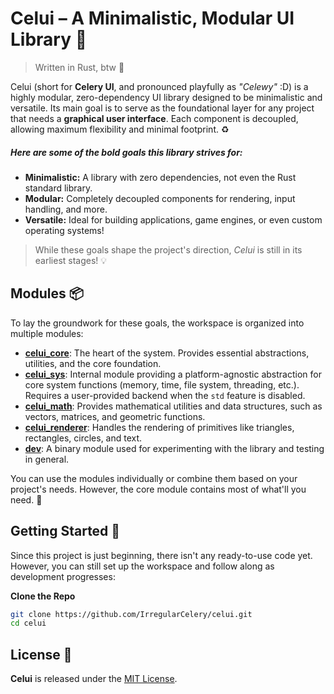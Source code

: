 # Celui – A Minimalistic, Modular UI Library 🌱

> Written in Rust, btw 🦀

Celui (short for **Celery UI**, and pronounced playfully as _"Celewy"_ :D) is a highly modular, zero-dependency UI library designed to be minimalistic and versatile. Its main goal is to serve as the foundational layer for any project that needs a **graphical user interface**. Each component is decoupled, allowing maximum flexibility and minimal footprint. ♻️

##### Here are some of the bold goals this library strives for:

- **Minimalistic:** A library with zero dependencies, not even the Rust standard library.
- **Modular:** Completely decoupled components for rendering, input handling, and more.
- **Versatile:** Ideal for building applications, game engines, or even custom operating systems!

> While these goals shape the project's direction, _Celui_ is still in its earliest stages! 💡

## Modules 📦

To lay the groundwork for these goals, the workspace is organized into multiple modules:

- **[celui_core](/modules/celui_core/)**: The heart of the system. Provides essential abstractions, utilities, and the core foundation.
- **[celui_sys](/modules/celui_sys/)**: Internal module providing a platform-agnostic abstraction for core system functions (memory, time, file system, threading, etc.). Requires a user-provided backend when the `std` feature is disabled.
- **[celui_math](/modules/celui_math/)**: Provides mathematical utilities and data structures, such as vectors, matrices, and geometric functions.
- **[celui_renderer](/modules/celui_renderer/)**: Handles the rendering of primitives like triangles, rectangles, circles, and text.
- **[dev](/modules/dev/)**: A binary module used for experimenting with the library and testing in general.

You can use the modules individually or combine them based on your project's needs. However, the core module contains most of what'll you need. 🧩

## Getting Started 🏁

Since this project is just beginning, there isn't any ready-to-use code yet. However, you can still set up the workspace and follow along as development progresses:

**Clone the Repo**

```bash
git clone https://github.com/IrregularCelery/celui.git
cd celui
```

## License 📜

**Celui** is released under the [MIT License](/LICENSE).
